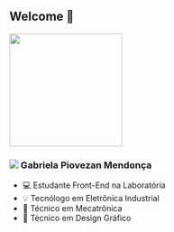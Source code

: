 ## Welcome :speech_balloon: 



<img width="200px" src="https://m.gifmania.co.uk/Walt-Disney-Animated-Gifs/Animated-Pixar-Movies/Wall-E/Wall-E-Hanging-82777.gif" />


###  [<img src="https://img.icons8.com/color/30/000000/linkedin.png">](https://www.linkedin.com/in/gabrielapiovezan/) Gabriela Piovezan Mendonça 
- 💻 Estudante Front-End na Laboratória 
- :bulb: Tecnólogo em Eletrônica Industrial 
- 🤖 Técnico em Mecatrônica 
- 🎨 Técnico em Design Gráfico 






<!--
![gabrielapiovezan's github stats](https://github-readme-stats.vercel.app/api?username=GabrielaPiovezan&show_icons=true&theme=synthwave)
<img width="50" src="https://64.media.tumblr.com/tumblr_mbrfv16TZj1r9y3da.gif" />

[![Top Langs](https://github-readme-stats.vercel.app/api/top-langs/?username=gabrielapiovezan&layout=compact)](https://github.com/anuraghazra/github-readme-stats)
-->


<!--
**gabrielapiovezan/GabrielaPiovezan** is a ✨ _special_ ✨ repository because its `README.md` (this file) appears on your GitHub profile.

Here are some ideas to get you started:

- 🔭 I’m currently working on ...
- 🌱 I’m currently learning ...
- 👯 I’m looking to collaborate on ...
- 🤔 I’m looking for help with ...
- 💬 Ask me about ...
- 📫 How to reach me: ...
- 😄 Pronouns: ...
- ⚡ Fun fact: ...
-->
